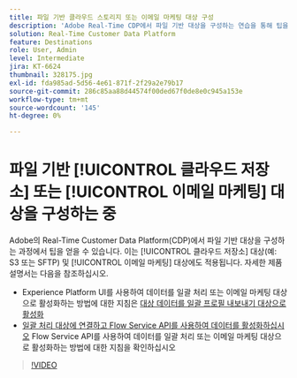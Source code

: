 ```yaml
---
title: 파일 기반 클라우드 스토리지 또는 이메일 마케팅 대상 구성
description: 'Adobe Real-Time CDP에서 파일 기반 대상을 구성하는 연습을 통해 팁을 얻을 수 있습니다. 클라우드 스토리지 대상(예: S3 또는 SFTP) 및 이메일 마케팅 대상에도 적용됩니다.'
solution: Real-Time Customer Data Platform
feature: Destinations
role: User, Admin
level: Intermediate
jira: KT-6624
thumbnail: 328175.jpg
exl-id: fda985ad-5d56-4e61-871f-2f29a2e79b17
source-git-commit: 286c85aa88d44574f00ded67f0de8e0c945a153e
workflow-type: tm+mt
source-wordcount: '145'
ht-degree: 0%

---
```


# 파일 기반 [!UICONTROL 클라우드 저장소] 또는 [!UICONTROL 이메일 마케팅] 대상을 구성하는 중

Adobe의 Real-Time Customer Data Platform(CDP)에서 파일 기반 대상을 구성하는 과정에서 팁을 얻을 수 있습니다. 이는 [!UICONTROL 클라우드 저장소] 대상(예: S3 또는 SFTP) 및 [!UICONTROL 이메일 마케팅] 대상에도 적용됩니다. 자세한 제품 설명서는 다음을 참조하십시오.

* Experience Platform UI를 사용하여 데이터를 일괄 처리 또는 이메일 마케팅 대상으로 활성화하는 방법에 대한 지침은 [대상 데이터를 일괄 프로필 내보내기 대상으로 활성화](https://experienceleague.adobe.com/docs/experience-platform/destinations/ui/activate/activate-batch-profile-destinations.html?lang=ko)
* [일괄 처리 대상에 연결하고 Flow Service API를 사용하여 데이터를 활성화하십시오](https://experienceleague.adobe.com/docs/experience-platform/destinations/api/connect-activate-batch-destinations.html?lang=ko) Flow Service API를 사용하여 데이터를 일괄 처리 또는 이메일 마케팅 대상으로 활성화하는 방법에 대한 지침을 확인하십시오

>[!VIDEO](https://video.tv.adobe.com/v/328175/?learn=on&enablevpops)
